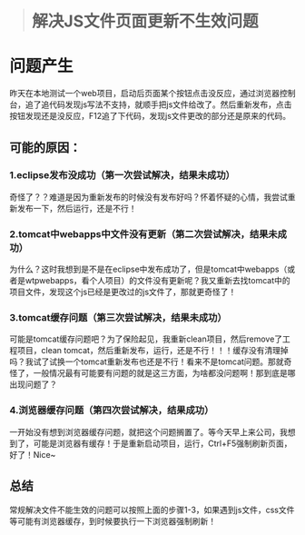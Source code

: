 > # 解决JS文件页面更新不生效问题

# 问题产生

昨天在本地测试一个web项目，启动后页面某个按钮点击没反应，通过浏览器控制台，追了追代码发现js写法不支持，就顺手把js文件给改了。然后重新发布，点击按钮发现还是没反应，F12追了下代码，发现js文件更改的部分还是原来的代码。

## 可能的原因：

### 1.eclipse发布没成功（第一次尝试解决，结果未成功）

奇怪了？？难道是因为重新发布的时候没有发布好吗？怀着怀疑的心情，我尝试重新发布一下，然后运行，还是不行！

### 2.tomcat中webapps中文件没有更新（第二次尝试解决，结果未成功）

为什么？这时我想到是不是在eclipse中发布成功了，但是tomcat中webapps（或者是wtpwebapps，看个人项目）的文件没有更新呢？我又重新去找tomcat中的项目文件，发现这个js已经是更改过的js文件了，那就更奇怪了！

### 3.tomcat缓存问题（第三次尝试解决，结果未成功）

可能是tomcat缓存问题吧？为了保险起见，我重新clean项目，然后remove了工程项目，clean tomcat，然后重新发布，运行，还是不行！！！缓存没有清理掉吗？我试了试换一个tomcat重新发布也还是不行！看来不是tomcat问题。那就奇怪了，一般情况最有可能要有问题的就是这三方面，为啥都没问题啊！那到底是哪出现问题了？

### 4.浏览器缓存问题（第四次尝试解决，结果成功）

一开始没有想到浏览器缓存问题，就把这个问题搁置了。等今天早上来公司，我想到了，可能是浏览器有缓存！于是重新启动项目，运行，Ctrl+F5强制刷新页面，好了！Nice~

## 总结

常规解决文件不能生效的问题可以按照上面的步骤1-3，如果遇到js文件，css文件等可能有浏览器缓存，到时候要执行一下浏览器强制刷新！